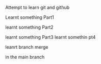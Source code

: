 
Attempt to learn git and github

Learnt something Part1

learnt something Part2



learnt something Part3
learnt somethin pt4

leanrt branch merge

in the main branch

